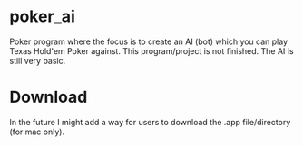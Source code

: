 # poker_ai
Poker program where the focus is to create an AI (bot) which you can play Texas Hold'em Poker against.
This program/project is not finished. The AI is still very basic.

# Download
In the future I might add a way for users to download the .app file/directory (for mac only).
